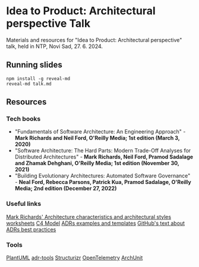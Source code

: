 # Idea to Product: Architectural perspective Talk

Materials and resources for "Idea to Product: Architectural perspective" talk, held in NTP, Novi Sad, 27. 6. 2024.

## Running slides

```console
npm install -g reveal-md
reveal-md talk.md
```

## Resources

### Tech books

- "Fundamentals of Software Architecture: An Engineering Approach" - **Mark Richards and Neil Ford, O'Reilly Media; 1st edition (March 3, 2020)**
- "Software Architecture: The Hard Parts: Modern Trade-Off Analyses for Distributed Architectures" - **Mark Richards, Neil Ford, Pramod Sadalage and Zhamak Dehghani, O'Reilly Media; 1st edition (November 30, 2021)**
- "Building Evolutionary Architectures: Automated Software Governance" - **Neal Ford, Rebecca Parsons, Patrick Kua, Pramod Sadalage, O'Reilly Media; 2nd edition (December 27, 2022)** 

### Useful links

[Mark Richards' Architecture characteristics and architectural styles worksheets](https://www.developertoarchitect.com/resources.html)
[C4 Model](https://c4model.com/)
[ADRs examples and templates](https://github.com/joelparkerhenderson/architecture-decision-record)
[GitHub's text about ADRs best practices](https://adr.github.io/)

### Tools

[PlantUML](https://plantuml.com/)
[adr-tools](https://github.com/npryce/adr-tools)
[Structurizr](https://structurizr.com/)
[OpenTelemetry](https://opentelemetry.io/)
[ArchUnit](https://www.archunit.org/)

